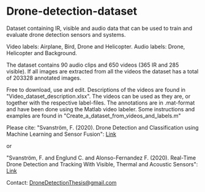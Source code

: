 # Drone-detection-dataset
Dataset containing IR, visible and audio data that can be used to train and evaluate drone detection sensors and systems.

Video labels: Airplane, Bird, Drone and Helicopter.
Audio labels: Drone, Helicopter and Background.

The dataset contains 90 audio clips and 650 videos (365 IR and 285 visible). If all images are extracted from all the videos the dataset has a total of 203328 annotated images.

Free to download, use and edit.
Descriptions of the videos are found in "Video_dataset_description.xlsx".
The videos can be used as they are, or together with the respective label-files.
The annotations are in .mat-format and have been done using the Matlab video labeler.
Some instructions and examples are found in "Create_a_dataset_from_videos_and_labels.m"

Please cite:
"Svanström, F. (2020). Drone Detection and Classification using Machine Learning and Sensor Fusion":
[Link](http://urn.kb.se/resolve?urn=urn:nbn:se:hh:diva-42141)

or

"Svanström, F. and Englund C. and Alonso-Fernandez F. (2020). Real-Time Drone Detection and Tracking With Visible, Thermal and Acoustic Sensors":
[Link](https://arxiv.org/pdf/2007.07396.pdf)

Contact:
DroneDetectionThesis@gmail.com
